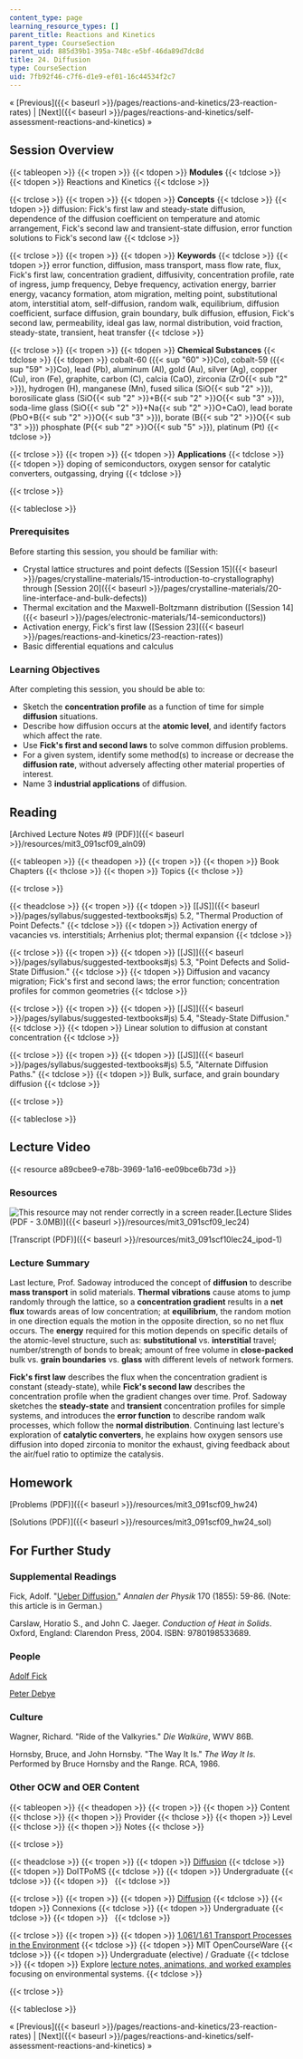 ```yaml
---
content_type: page
learning_resource_types: []
parent_title: Reactions and Kinetics
parent_type: CourseSection
parent_uid: 885d39b1-395a-748c-e5bf-46da89d7dc8d
title: 24. Diffusion
type: CourseSection
uid: 7fb92f46-c7f6-d1e9-ef01-16c44534f2c7
---
```


« [Previous]({{< baseurl >}}/pages/reactions-and-kinetics/23-reaction-rates) | [Next]({{< baseurl >}}/pages/reactions-and-kinetics/self-assessment-reactions-and-kinetics) »

Session Overview
----------------

{{< tableopen >}}
{{< tropen >}}
{{< tdopen >}}
**Modules**
{{< tdclose >}}
{{< tdopen >}}
Reactions and Kinetics
{{< tdclose >}}

{{< trclose >}}
{{< tropen >}}
{{< tdopen >}}
**Concepts**
{{< tdclose >}}
{{< tdopen >}}
diffusion: Fick's first law and steady-state diffusion, dependence of the diffusion coefficient on temperature and atomic arrangement, Fick's second law and transient-state diffusion, error function solutions to Fick's second law
{{< tdclose >}}

{{< trclose >}}
{{< tropen >}}
{{< tdopen >}}
**Keywords**
{{< tdclose >}}
{{< tdopen >}}
error function, diffusion, mass transport, mass flow rate, flux, Fick's first law, concentration gradient, diffusivity, concentration profile, rate of ingress, jump frequency, Debye frequency, activation energy, barrier energy, vacancy formation, atom migration, melting point, substitutional atom, interstitial atom, self-diffusion, random walk, equilibrium, diffusion coefficient, surface diffusion, grain boundary, bulk diffusion, effusion, Fick's second law, permeability, ideal gas law, normal distribution, void fraction, steady-state, transient, heat transfer
{{< tdclose >}}

{{< trclose >}}
{{< tropen >}}
{{< tdopen >}}
**Chemical Substances**
{{< tdclose >}}
{{< tdopen >}}
cobalt-60 ({{< sup "60" >}}Co), cobalt-59 ({{< sup "59" >}}Co), lead (Pb), aluminum (Al), gold (Au), silver (Ag), copper (Cu), iron (Fe), graphite, carbon (C), calcia (CaO), zirconia (ZrO{{< sub "2" >}}), hydrogen (H), manganese (Mn), fused silica (SiO{{< sub "2" >}}), borosilicate glass (SiO{{< sub "2" >}}+B{{< sub "2" >}}O{{< sub "3" >}}), soda-lime glass (SiO{{< sub "2" >}}+Na{{< sub "2" >}}O+CaO), lead borate (PbO+B{{< sub "2" >}}O{{< sub "3" >}}), borate (B{{< sub "2" >}}O{{< sub "3" >}}) phosphate (P{{< sub "2" >}}O{{< sub "5" >}}), platinum (Pt)
{{< tdclose >}}

{{< trclose >}}
{{< tropen >}}
{{< tdopen >}}
**Applications**
{{< tdclose >}}
{{< tdopen >}}
doping of semiconductors, oxygen sensor for catalytic converters, outgassing, drying
{{< tdclose >}}

{{< trclose >}}

{{< tableclose >}}

### Prerequisites

Before starting this session, you should be familiar with:

*   Crystal lattice structures and point defects ([Session 15]({{< baseurl >}}/pages/crystalline-materials/15-introduction-to-crystallography) through [Session 20]({{< baseurl >}}/pages/crystalline-materials/20-line-interface-and-bulk-defects))
*   Thermal excitation and the Maxwell-Boltzmann distribution ([Session 14]({{< baseurl >}}/pages/electronic-materials/14-semiconductors))
*   Activation energy, Fick's first law ([Session 23]({{< baseurl >}}/pages/reactions-and-kinetics/23-reaction-rates))
*   Basic differential equations and calculus

### Learning Objectives

After completing this session, you should be able to:

*   Sketch the **concentration profile** as a function of time for simple **diffusion** situations.
*   Describe how diffusion occurs at the **atomic level**, and identify factors which affect the rate.
*   Use **Fick's first and second laws** to solve common diffusion problems.
*   For a given system, identify some method(s) to increase or decrease the **diffusion rate**, without adversely affecting other material properties of interest.
*   Name 3 **industrial applications** of diffusion.

Reading
-------

[Archived Lecture Notes #9 (PDF)]({{< baseurl >}}/resources/mit3_091scf09_aln09)

{{< tableopen >}}
{{< theadopen >}}
{{< tropen >}}
{{< thopen >}}
Book Chapters
{{< thclose >}}
{{< thopen >}}
Topics
{{< thclose >}}

{{< trclose >}}

{{< theadclose >}}
{{< tropen >}}
{{< tdopen >}}
[\[JS\]]({{< baseurl >}}/pages/syllabus/suggested-textbooks#js) 5.2, "Thermal Production of Point Defects."
{{< tdclose >}}
{{< tdopen >}}
Activation energy of vacancies vs. interstitials; Arrhenius plot; thermal expansion
{{< tdclose >}}

{{< trclose >}}
{{< tropen >}}
{{< tdopen >}}
[\[JS\]]({{< baseurl >}}/pages/syllabus/suggested-textbooks#js) 5.3, "Point Defects and Solid-State Diffusion."
{{< tdclose >}}
{{< tdopen >}}
Diffusion and vacancy migration; Fick's first and second laws; the error function; concentration profiles for common geometries
{{< tdclose >}}

{{< trclose >}}
{{< tropen >}}
{{< tdopen >}}
[\[JS\]]({{< baseurl >}}/pages/syllabus/suggested-textbooks#js) 5.4, "Steady-State Diffusion."
{{< tdclose >}}
{{< tdopen >}}
Linear solution to diffusion at constant concentration
{{< tdclose >}}

{{< trclose >}}
{{< tropen >}}
{{< tdopen >}}
[\[JS\]]({{< baseurl >}}/pages/syllabus/suggested-textbooks#js) 5.5, "Alternate Diffusion Paths."
{{< tdclose >}}
{{< tdopen >}}
Bulk, surface, and grain boundary diffusion
{{< tdclose >}}

{{< trclose >}}

{{< tableclose >}}

Lecture Video
-------------

{{< resource a89cbee9-e78b-3969-1a16-ee09bce6b73d >}}

### Resources

![This resource may not render correctly in a screen reader.](/images/inacessible.gif)[Lecture Slides (PDF - 3.0MB)]({{< baseurl >}}/resources/mit3_091scf09_lec24)

[Transcript (PDF)]({{< baseurl >}}/resources/mit3_091scf10lec24_ipod-1)

### Lecture Summary

Last lecture, Prof. Sadoway introduced the concept of **diffusion** to describe **mass transport** in solid materials. **Thermal vibrations** cause atoms to jump randomly through the lattice, so a **concentration gradient** results in a **net flux** towards areas of low concentration; at **equilibrium**, the random motion in one direction equals the motion in the opposite direction, so no net flux occurs. The **energy** required for this motion depends on specific details of the atomic-level structure, such as: **substitutional** vs. **interstitial** travel; number/strength of bonds to break; amount of free volume in **close-packed** bulk vs. **grain boundaries** vs. **glass** with different levels of network formers.

**Fick's first law** describes the flux when the concentration gradient is constant (steady-state), while **Fick's second law** describes the concentration profile when the gradient changes over time. Prof. Sadoway sketches the **steady-state** and **transient** concentration profiles for simple systems, and introduces the **error function** to describe random walk processes, which follow the **normal distribution**. Continuing last lecture's exploration of **catalytic converters**, he explains how oxygen sensors use diffusion into doped zirconia to monitor the exhaust, giving feedback about the air/fuel ratio to optimize the catalysis.

Homework
--------

[Problems (PDF)]({{< baseurl >}}/resources/mit3_091scf09_hw24)

[Solutions (PDF)]({{< baseurl >}}/resources/mit3_091scf09_hw24_sol)

For Further Study
-----------------

### Supplemental Readings

Fick, Adolf. "[Ueber Diffusion.](http://dx.doi.org/10.1002/andp.18551700105)" _Annalen der Physik_ 170 (1855): 59-86. (Note: this article is in German.)

Carslaw, Horatio S., and John C. Jaeger. _Conduction of Heat in Solids_. Oxford, England: Clarendon Press, 2004. ISBN: 9780198533689.

### People

[Adolf Fick](http://en.wikipedia.org/wiki/Adolf_Eugen_Fick)

[Peter Debye](http://en.wikipedia.org/wiki/Peter_Debye)

### Culture

Wagner, Richard. "Ride of the Valkyries." _Die Walküre_, WWV 86B.

Hornsby, Bruce, and John Hornsby. "The Way It Is." _The Way It Is_. Performed by Bruce Hornsby and the Range. RCA, 1986.

### Other OCW and OER Content

{{< tableopen >}}
{{< theadopen >}}
{{< tropen >}}
{{< thopen >}}
Content
{{< thclose >}}
{{< thopen >}}
Provider
{{< thclose >}}
{{< thopen >}}
Level
{{< thclose >}}
{{< thopen >}}
Notes
{{< thclose >}}

{{< trclose >}}

{{< theadclose >}}
{{< tropen >}}
{{< tdopen >}}
[Diffusion](http://www.doitpoms.ac.uk/tlplib/diffusion/index.php)
{{< tdclose >}}
{{< tdopen >}}
DoITPoMS
{{< tdclose >}}
{{< tdopen >}}
Undergraduate
{{< tdclose >}}
{{< tdopen >}}
 
{{< tdclose >}}

{{< trclose >}}
{{< tropen >}}
{{< tdopen >}}
[Diffusion](http://cnx.org/content/m1010/latest/)
{{< tdclose >}}
{{< tdopen >}}
Connexions
{{< tdclose >}}
{{< tdopen >}}
Undergraduate
{{< tdclose >}}
{{< tdopen >}}
 
{{< tdclose >}}

{{< trclose >}}
{{< tropen >}}
{{< tdopen >}}
[1.061/1.61 Transport Processes in the Environment](/courses/1-061-transport-processes-in-the-environment-fall-2008)
{{< tdclose >}}
{{< tdopen >}}
MIT OpenCourseWare
{{< tdclose >}}
{{< tdopen >}}
Undergraduate (elective) / Graduate
{{< tdclose >}}
{{< tdopen >}}
Explore [lecture notes, animations, and worked examples](/courses/1-061-transport-processes-in-the-environment-fall-2008/pages/lecture-notes) focusing on environmental systems.
{{< tdclose >}}

{{< trclose >}}

{{< tableclose >}}

« [Previous]({{< baseurl >}}/pages/reactions-and-kinetics/23-reaction-rates) | [Next]({{< baseurl >}}/pages/reactions-and-kinetics/self-assessment-reactions-and-kinetics) »
